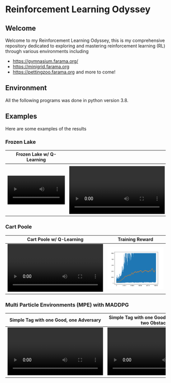 # Reinforcement Learning Odyssey

## Welcome

Welcome to my Reinforcement Learning Odyssey, this is my comprehensive repository dedicated to exploring and mastering reinforcement learning (RL) through various environments including
-  https://gymnasium.farama.org/
-  https://minigrid.farama.org
-  https://pettingzoo.farama.org
and more to come! 

## Environment
All the following programs was done in python version 3.8.


## Examples
Here are some examples of the results

### Frozen Lake
| Frozen Lake w/ Q-Learning                                      |                                                                                                 |
| -------------------------------------------------------------- | ----------------------------------------------------------------------------------------------- |
|                                                                |
| <video src='./FrozenLake/videos/4x4-episode-0.mp4' width=180/> | <video controls> <source src="./FrozenLake/videos/8x8-episode-0.mp4" type="video/mp4"> </video> |


### Cart Poole
| Cart Poole w/ Q-Learning                                                                           | Training Reward                   |
| -------------------------------------------------------------------------------------------------- | --------------------------------- |
| <video controls> <source src="./CartPole/videos/cartpole-episode-0.mp4" type="video/mp4"> </video> | ![](./CartPole/total_rewards.png) |


### Multi Particle Environments (MPE) with MADDPG
| Simple Tag with one Good, one Adversary                                                                                          | Simple Tag with one Good, two Adversary, two Obstacle                                                                            |
| -------------------------------------------------------------------------------------------------------------------------------- | -------------------------------------------------------------------------------------------------------------------------------- |
| <video controls> <source src="./MLE/results/simple_tag_v3/run_3/mpe_good_1_adv_1_obs_0-episode-0.mp4" type="video/mp4"> </video> | <video controls> <source src="./MLE/results/simple_tag_v3/run_4/mpe_good_1_adv_3_obs_2-episode-0.mp4" type="video/mp4"> </video> |




